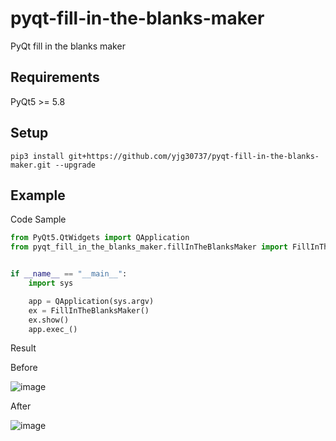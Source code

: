 # pyqt-fill-in-the-blanks-maker
PyQt fill in the blanks maker

## Requirements
PyQt5 >= 5.8

## Setup
```pip3 install git+https://github.com/yjg30737/pyqt-fill-in-the-blanks-maker.git --upgrade```

## Example
Code Sample
```python
from PyQt5.QtWidgets import QApplication
from pyqt_fill_in_the_blanks_maker.fillInTheBlanksMaker import FillInTheBlanksMaker


if __name__ == "__main__":
    import sys

    app = QApplication(sys.argv)
    ex = FillInTheBlanksMaker()
    ex.show()
    app.exec_()
```

Result

Before

![image](https://user-images.githubusercontent.com/55078043/148306133-5db34732-1541-4e49-ad4e-52457c262915.png)

After

![image](https://user-images.githubusercontent.com/55078043/148306184-2b3c5002-c38f-45ac-80fa-d1bafc7b6876.png)
